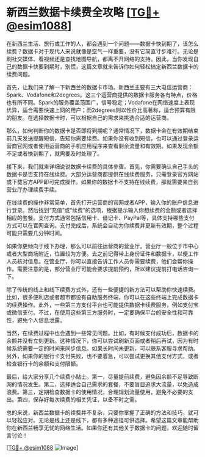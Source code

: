 # 新西兰数据卡续费全攻略 [[TG💪+ @esim1088](https://t.me/s/esim1088)]

在新西兰生活、旅行或工作的人，都会遇到一个问题——数据卡快到期了，该怎么续费？数据卡对于现代人来说就像是空气一样重要，没有它简直寸步难行。无论是刷社交媒体、看视频还是查找地图导航，都离不开网络的支持。因此，当你发现自己的数据卡快要到期时，别慌，这篇文章就来告诉你如何轻松搞定新西兰数据卡的续费问题。

首先，让我们来了解一下新西兰的数据卡市场。新西兰主要有三大电信运营商：Spark、Vodafone和2degrees。这三个运营商提供的数据卡服务各有特点，价格也有所不同。Spark的服务覆盖范围广，信号稳定；Vodafone在网络速度上表现优异，适合需要快速上网的用户；而2degrees则以性价比高著称，适合预算有限的朋友。在选择数据卡时，可以根据自己的需求来挑选合适的运营商。

那么，如何判断你的数据卡是否即将到期呢？通常情况下，数据卡会在有效期结束前几天发送提醒短信，告知你需要续费。如果你没有收到短信，也可以通过登录运营商官网或者使用运营商的手机应用程序来查看剩余流量和有效期。如果发现余额不足或者快到期了，就需要及时处理了。

接下来，我们就来详细说说数据卡续费的具体步骤。首先，你需要确认自己手头的数据卡是否支持在线续费。大部分运营商都提供在线续费服务，只需登录官方网站或下载官方APP即可完成操作。如果你的数据卡不支持在线续费，那就需要亲自到营业厅办理续费手续。

在线续费的操作非常简单，首先打开运营商的官网或者APP，输入你的账户信息进行登录。然后找到“充值”或“续费”的选项，根据提示输入你想续费的金额或者选择相应的套餐。支付方式通常包括信用卡、借记卡、PayPal等，具体支持哪些支付方式可以在官网查询。支付完成后，系统会自动为你续费并更新有效期，整个过程可能只需要几分钟时间。

如果你更倾向于线下办理，那么可以前往运营商的营业厅。营业厅一般位于市中心或者大型商场附近，位置较为方便。去之前记得带上身份证件和数据卡，以便工作人员核对信息。在营业厅，你可以直接告诉工作人员你需要续费，他们会帮你操作。需要注意的是，部分营业厅可能会要求提前预约，所以建议提前打电话咨询一下。

除了传统的线上和线下续费方式外，还有一些便捷的新方法可以帮助你快速续费。比如，很多便利店或者超市都设有自助服务终端，你可以在这些终端上完成数据卡的续费操作。此外，一些第三方支付平台也可能提供数据卡续费服务，例如支付宝或微信支付。不过，在使用这些第三方服务时，一定要确保平台的安全性和可靠性，避免个人信息泄露。

当然，在续费过程中也会遇到一些常见问题。比如，有时候支付成功后，数据卡的余额并没有立刻更新。这种情况下，你可以尝试刷新页面或者稍后再试，因为有时候系统需要一定的时间来同步信息。如果长时间未更新，可以联系客服寻求帮助。另外，如果你的银行卡支付失败，也不要着急，可以尝试更换其他支付方式，或者检查银行卡的余额和支付限额。

最后，给大家分享几个续费小贴士。第一，尽量提前续费，避免因余额不足导致断网的情况发生。第二，选择适合自己需求的套餐，不要盲目追求大流量，以免造成浪费。第三，定期检查数据卡的使用情况，合理规划流量使用，避免不必要的支出。第四，保存好每次续费的相关凭证，以备不时之需。

总的来说，新西兰数据卡的续费并不复杂，只要你掌握了正确的方法和技巧，就可以轻松应对。无论是线上还是线下，都有多种途径可供选择。希望这篇文章能帮助你在新西兰畅享无忧的网络生活。如果你还有其他关于数据卡的问题，欢迎随时留言讨论！

[[TG💪+ @esim1088](https://t.me/s/esim1088) ![Image](https://i.postimg.cc/4NQfJmqS/Snipaste-2025-05-13-00-14-12.png)]